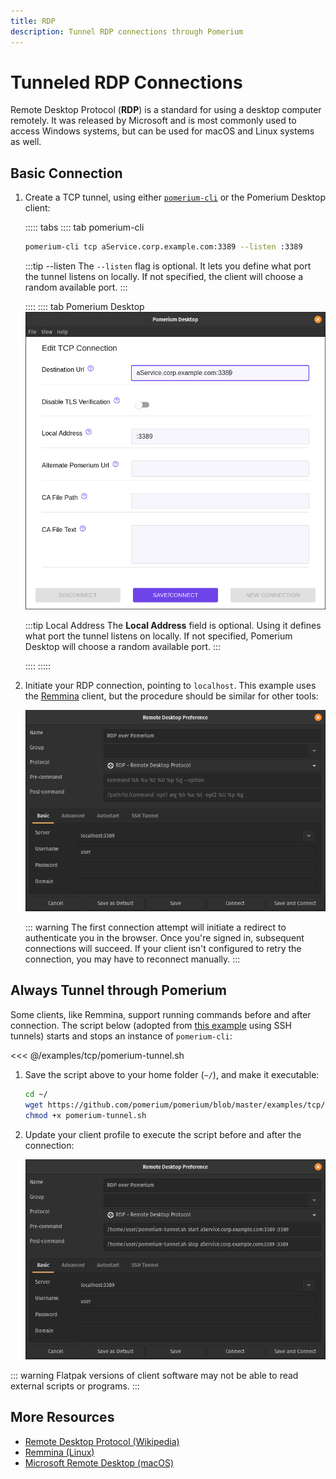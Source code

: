 ```yaml
---
title: RDP
description: Tunnel RDP connections through Pomerium
---
```


# Tunneled RDP Connections

Remote Desktop Protocol (**RDP**) is a standard for using a desktop computer remotely. It was released by Microsoft and is most commonly used to access Windows systems, but can be used for macOS and Linux systems as well.

## Basic Connection

1. Create a TCP tunnel, using either [`pomerium-cli`](/docs/releases.md#pomerium-cli) or the Pomerium Desktop client:

    ::::: tabs
    :::: tab pomerium-cli
    ```bash
    pomerium-cli tcp aService.corp.example.com:3389 --listen :3389
    ```

    :::tip --listen
    The `--listen` flag is optional. It lets you define what port the tunnel listens on locally. If not specified, the client will choose a random available port.
    :::

    ::::
    :::: tab Pomerium Desktop
    ![An example connection to a RDP service from Pomerium Desktop](./img/desktop/example-rdp-connection.png)

    :::tip Local Address
    The **Local Address** field is optional. Using it defines what port the tunnel listens on locally. If not specified, Pomerium Desktop will choose a random available port.
    :::

    ::::
    :::::

1. Initiate your RDP connection, pointing to `localhost`. This example uses the [Remmina](https://remmina.org/) client, but the procedure should be similar for other tools:

    ![A new connection profile in Remmina](./img/remmina-connection-profile.png)

    ::: warning
    The first connection attempt will initiate a redirect to authenticate you in the browser. Once you're signed in, subsequent connections will succeed. If your client isn't configured to retry the connection, you may have to reconnect manually.
    :::


## Always Tunnel through Pomerium

Some clients, like Remmina, support running commands before and after connection. The script below (adopted from [this example](https://kgibran.wordpress.com/2019/03/13/remmina-rdp-ssh-tunnel-with-pre-and-post-scripts/) using SSH tunnels) starts and stops an instance of `pomerium-cli`:

<<< @/examples/tcp/pomerium-tunnel.sh

1. Save the script above to your home folder (`~/`), and make it executable:

    ```bash
    cd ~/
    wget https://github.com/pomerium/pomerium/blob/master/examples/tcp/pomerium-tunnel.sh
    chmod +x pomerium-tunnel.sh
    ```

1. Update your client profile to execute the script before and after the connection:

    ![A connection profile in Remmina invoking a custom script](./img/remmina-connection-scripted.png)

::: warning
Flatpak versions of client software may not be able to read external scripts or programs.
:::

## More Resources

- [Remote Desktop Protocol (Wikipedia)](https://en.wikipedia.org/wiki/Remote_Desktop_Protocol)
- [Remmina (Linux)](https://remmina.org/)
- [Microsoft Remote Desktop (macOS)](https://apps.apple.com/us/app/microsoft-remote-desktop/id1295203466?mt=12)